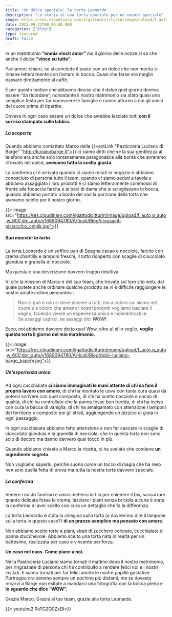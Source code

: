 ```yaml
---
title: 'Un dolce speciale: la torta Leonardo'
description: "La storia di una torta speciale per un evento speciale"
image: https://res.cloudinary.com/ilgattodicitturin/image/upload/f_auto,q_auto,w_600,dpr_auto/v1689874010/Articoli/Blog/torta-leonardo_xx95ou.jpg
date: 2023-09-23T08:00:00.000
categories: ["Blog"]
type: featured
draft: false    
---
```


In un matrimonio **“omnia vincit amor”** ma il giorno delle nozze si sa che anche il dolce **“vince su tutto”**.

Parliamoci chiaro, se si conclude il pasto con un dolce che non merita si rimane letteralmente con l’amaro in bocca.
Quasi che forse era meglio passare direttamente al caffè.

È per questo motivo che abbiamo deciso che il dolce quel giorno doveva essere “da ricordare”, nonostante il nostro matrimonio sia stato quasi una semplice festa per far conoscere le famiglie e riunire attorno a noi gli amici del cuore prima di ripartire. 

Doveva in ogni caso essere un dolce che avrebbe lasciato tutti **con il sorriso stampato sulle labbra.**

##### La scoperta

Quando abbiamo contattato Marco della {{<extLink "Pasticceria Luciano di Barge" "http://lucianobarge.it">}} ci siamo detti che se la sua gentilezza al telefono era anche solo lontanamente paragonabile alla bontà che avremmo ritrovato nel dolce, **avevamo fatto la scelta giusta.**

La conferma ci è arrivata quando ci siamo recati in negozio e abbiamo conosciuto di persona tutto il team, quando ci siamo seduti a tavola e abbiamo assaggiato i loro prodotti e ci siamo letteralmente commossi di fronte alla focaccia farcita e ai baci di dama che si scioglievano in bocca, quando abbiamo portato a bordo del van la porzione della torta che avevamo scelto per il nostro giorno. 

{{< image src="https://res.cloudinary.com/ilgattodicitturin/image/upload/f_auto,q_auto,w_600,dpr_auto/v1689094780/Articoli/Blog/crossaint-pistacchio_cnlplk.jpg">}}

##### Sua maestà: la torta

La torta Leonardo è un soffice pan di Spagna cacao e nocciole, farcito con crema chantilly e lamponi freschi, il tutto ricoperto con scaglie di cioccolato gianduia e granella di nocciole.

Ma questa è una descrizione davvero troppo riduttiva. 

Vi cito la mission di Marco e del suo team, che trovate sul loro sito web, dal quale potete anche ordinare qualche prodotto se vi è difficile raggiungere le nostre amate colline piemontesi:

> Non si può e non si deve piacere a tutti; ma a coloro cui siamo nel cuore e a coloro che amano i nostri prodotti vogliamo lasciare il segno, facendo vivere un esperienza unica e indimenticabile.  
> Se assaggi capisci, se assaggi dici **WOW!**

Ecco, noi abbiamo davvero detto quel Wow, oltre al sì lo voglio, **voglio questa torta il giorno del mio matrimonio.**

{{< image src="https://res.cloudinary.com/ilgattodicitturin/image/upload/f_auto,q_auto,w_600,dpr_auto/v1689094780/Articoli/Blog/dolci-luciano-barge_kspefv.jpg">}}

##### Un'esperienza unica

Ad ogni cucchiaiata **ci siamo immaginati le mani attente di chi sa fare il proprio lavoro con amore**, di chi ha montato le uova con tanta cura quasi da poterci scrivere con quel composto, di chi ha scelto nocciole e cacao di qualità, di chi ha controllato che la panna fosse ben fredda, di chi ha inciso con cura la bacca di vaniglia, di chi ha amalgamato con attenzione i lamponi del territorio e composto poi gli strati, aggiungendo un pizzico di gioia in ogni passaggio. 

In ogni cucchiaiata abbiamo fatto attenzione a non far cascare le scaglie di cioccolato gianduia e la granella di nocciola, che in questa torta non sono solo di decoro ma danno davvero quel tocco in più.

Quando abbiamo chiesto a Marco la ricetta, ci ha svelato che contiene **un ingrediente segreto**. 

Non vogliamo saperlo, perché suona come un tocco di magia che ha reso non solo quella fetta di prova ma tutta la nostra torta davvero speciale.

##### La conferma  

Vedere i nostri familiari e amici mettersi in fila per chiedere il bis, sussurrare quanto delicata fosse la crema, lasciare i piatti senza briciola alcuna è stata la conferma di aver scelto con cura un dettaglio che fa la differenza. 

La torta Leonardo è stata la ciliegina sulla torta (o dovremmo dire il lampone sulla torta in questo caso?) **di un pranzo semplice ma pensato con amore.** 

Non abbiamo scelto torte a piani, strati di zucchero colorato, cucchiaiate di panna stucchevole. 
Abbiamo scelto una torta nata in realtà per un battesimo, realizzata per caso e vincente per forza.

**Un caso nel caos. Come piace a noi.**

Nella Pasticceria Luciano siamo tornati il mattino dopo il nostro matrimonio, per ringraziare di persona chi ha contribuito a rendere felici noi e i nostri invitati. 
E siamo tornati per far felici anche le nostre papille gustative. Purtroppo ora saremo sempre un pochino più distanti, ma se doveste recarvi a Barge non esitate a mandarci una fotografia con la bocca piena e **lo sguardo che dice “WOW”.**

Grazie Marco, Grazie al tuo team, grazie alla torta Leonardo. 

{{< youtube2 RsTGZQ0ZxDI>}}